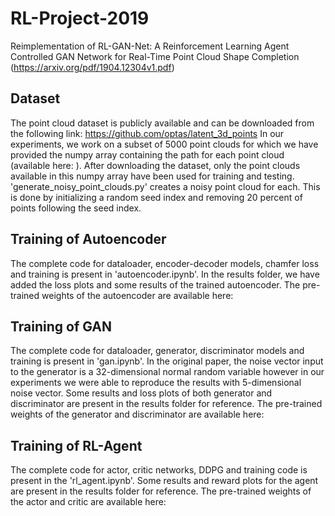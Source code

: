 # RL-Project-2019
Reimplementation of RL-GAN-Net: A Reinforcement Learning Agent Controlled GAN Network for Real-Time Point Cloud Shape Completion (https://arxiv.org/pdf/1904.12304v1.pdf)

## Dataset
The point cloud dataset is publicly available and can be downloaded from the following link: https://github.com/optas/latent_3d_points
In our experiments, we work on a subset of 5000 point clouds for which we have provided the numpy array containing the path for each point cloud (available here: ). After downloading the dataset, only the point clouds available in this numpy array have been used for training and testing.
'generate_noisy_point_clouds.py' creates a noisy point cloud for each. This is done by initializing a random seed index and removing 20 percent of points following the seed index.

## Training of Autoencoder
The complete code for dataloader, encoder-decoder models, chamfer loss and training is present in 'autoencoder.ipynb'. In the results folder, we have added the loss plots and some results of the trained autoencoder. 
The pre-trained weights of the autoencoder are available here: 

## Training of GAN
The complete code for dataloader, generator, discriminator models and training is present in 'gan.ipynb'. In the original paper, the noise vector input to the generator is a 32-dimensional normal random variable however in our experiments we were able to reproduce the results with 5-dimensional noise vector. Some results and loss plots of both generator and discriminator are present in the results folder for reference.
The pre-trained weights of the generator and discriminator are available here: 

## Training of RL-Agent
The complete code for actor, critic networks, DDPG and training code is present in the 'rl_agent.ipynb'. Some results and reward plots for the agent are present in the results folder for reference.
The pre-trained weights of the actor and critic are available here: 
